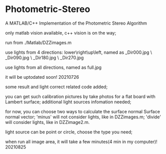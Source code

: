 # Photometric-Stereo
A MATLAB/C++ Implementation of the Photometric Stereo Algorithm

only matlab vision available, c++ vision is on the way;

run from ./Matlab/DZZimages.m

use lights from 4 directions: lower\right\up\left, named as _Dir000.jpg \\ _Dir090.jpg \\ _Dir180.jpg \\ _Dir270.jpg

use lights from all directions, named as full.jpg

it will be uptodated soon!
20210726


some result and light correct related code added;

you can get such calibration pictures by take photos for a flat board with Lambert surface; 
additional light sources infomation needed;

for now, you can choose two ways to calculate the surface normal Surface normal vector; 'minus' will not consider lights, like in DZZimages.m; 'divide' will consider lights, like in DZZimage2.m.

light source can be point or circle, choose the type you need;

when run all image area, it will take a few minutes(4 min in my computer)!
20210825
